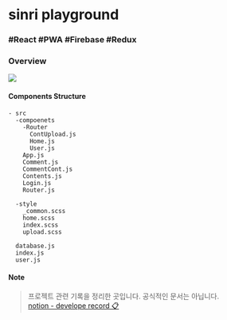 # sinri playground

### #React #PWA #Firebase #Redux

### Overview

![](https://wikidocs.net/images/page/160322/main1.PNG)

#### Components Structure

```
- src
  -compoenets
    -Router
      ContUpload.js
      Home.js
      User.js
    App.js
    Comment.js
    CommentCont.js
    Contents.js
    Login.js
    Router.js

  -style
    _common.scss
    home.scss
    index.scss
    upload.scss

  database.js
  index.js
  user.js

```

#### Note

> 프로젝트 관련 기록을 정리한 곳입니다. 공식적인 문서는 아닙니다.  
> [notion - develope record 📋 ](https://sinri0809.notion.site/43ac9c53db97487abb486f10f98828d1?v=c334e7e821934a5d9986006298eac4f4)
